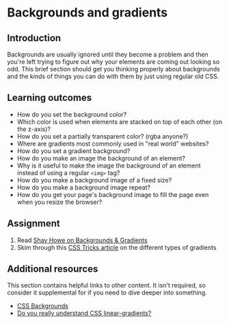 # Backgrounds and gradients

## Introduction

Backgrounds are usually ignored until they become a problem and then you're left trying to figure out why your elements are coming out looking so odd. This brief section should get you thinking properly about backgrounds and the kinds of things you can do with them by just using regular old CSS.

## Learning outcomes

* How do you set the background color?
* Which color is used when elements are stacked on top of each other \(on the z-axis\)?
* How do you set a partially transparent color? \(rgba anyone?\)
* Where are gradients most commonly used in "real world" websites?
* How do you set a gradient background?
* How do you make an image the background of an element?
* Why is it useful to make the image the background of an element instead of using a regular `<img>` tag?
* How do you make a background image of a fixed size?
* How do you make a background image repeat?
* How do you get your page's background image to fill the page even when you resize the browser?

## Assignment

1. Read [Shay Howe on Backgrounds & Gradients](http://learn.shayhowe.com/html-css/setting-backgrounds-and-gradients/)
2. Skim through this [CSS Tricks article](https://css-tricks.com/css3-gradients/) on the different types of gradients

## Additional resources

This section contains helpful links to other content. It isn't required, so consider it supplemental for if you need to dive deeper into something.

* [CSS Backgrounds](http://www.w3schools.com/css/css_background.asp)
* [Do you really understand CSS linear-gradients?](https://patrickbrosset.com/articles/2015-03-27-do-you-really-understand-CSS-linear-gradients/)

